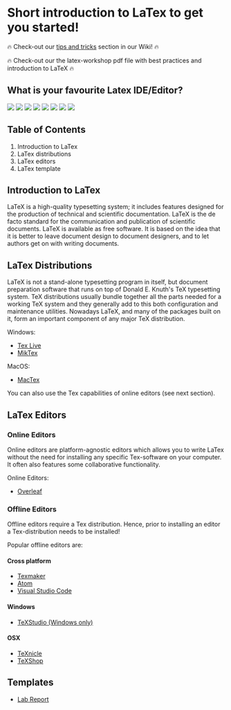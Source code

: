 # Short introduction to LaTex to get you started!

:fire: Check-out our [tips and tricks](https://github.com/dramco-edu/LaTex/wiki/LaTex-Tips-and-Tricks) section in our Wiki! :fire:


:fire: Check-out our the latex-workshop pdf file with best practices and introduction to LaTeX :fire:

## What is your favourite Latex IDE/Editor?
[![](https://api.gh-polls.com/poll/01C9HTTB45TR77YA5JCTBAMKWQ/TexStudio)](https://api.gh-polls.com/poll/01C9HTTB45TR77YA5JCTBAMKWQ/TexStudio/vote)
[![](https://api.gh-polls.com/poll/01C9HTTB45TR77YA5JCTBAMKWQ/Texmaker)](https://api.gh-polls.com/poll/01C9HTTB45TR77YA5JCTBAMKWQ/Texmaker/vote)
[![](https://api.gh-polls.com/poll/01C9HTTB45TR77YA5JCTBAMKWQ/Atom)](https://api.gh-polls.com/poll/01C9HTTB45TR77YA5JCTBAMKWQ/Atom/vote)
[![](https://api.gh-polls.com/poll/01C9HTTB45TR77YA5JCTBAMKWQ/Visual%20Studio%20Code%20with%20LaTeX-Workshop)](https://api.gh-polls.com/poll/01C9HTTB45TR77YA5JCTBAMKWQ/Visual%20Studio%20Code%20with%20LaTeX-Workshop/vote)
[![](https://api.gh-polls.com/poll/01C9HTTB45TR77YA5JCTBAMKWQ/TeXnicle)](https://api.gh-polls.com/poll/01C9HTTB45TR77YA5JCTBAMKWQ/TeXnicle/vote)
[![](https://api.gh-polls.com/poll/01C9HTTB45TR77YA5JCTBAMKWQ/TeXShop)](https://api.gh-polls.com/poll/01C9HTTB45TR77YA5JCTBAMKWQ/TeXShop/vote)
[![](https://api.gh-polls.com/poll/01C9HTTB45TR77YA5JCTBAMKWQ/Overleaf)](https://api.gh-polls.com/poll/01C9HTTB45TR77YA5JCTBAMKWQ/Overleaf/vote)
[![](https://api.gh-polls.com/poll/01C9HTTB45TR77YA5JCTBAMKWQ/Sublime%20Text%20with%20LaTeXTools%20or%20LaTeXing%20Plugin)](https://api.gh-polls.com/poll/01C9HTTB45TR77YA5JCTBAMKWQ/Sublime%20Text%20with%20LaTeXTools%20or%20LaTeXing%20Plugin/vote)
<!---
[![](https://api.gh-polls.com/poll/01C9HTTB45TR77YA5JCTBAMKWQ/Archimedes)](https://api.gh-polls.com/poll/01C9HTTB45TR77YA5JCTBAMKWQ/Archimedes/vote)
[![](https://api.gh-polls.com/poll/01C9HTTB45TR77YA5JCTBAMKWQ/Bakoma%20TeX%20Word)](https://api.gh-polls.com/poll/01C9HTTB45TR77YA5JCTBAMKWQ/Bakoma%20TeX%20Word/vote)
[![](https://api.gh-polls.com/poll/01C9HTTB45TR77YA5JCTBAMKWQ/Compositor)](https://api.gh-polls.com/poll/01C9HTTB45TR77YA5JCTBAMKWQ/Compositor/vote)
[![](https://api.gh-polls.com/poll/01C9HTTB45TR77YA5JCTBAMKWQ/Emacs%20with%20AUCTeX)](https://api.gh-polls.com/poll/01C9HTTB45TR77YA5JCTBAMKWQ/Emacs%20with%20AUCTeX/vote)
[![](https://api.gh-polls.com/poll/01C9HTTB45TR77YA5JCTBAMKWQ/Emacs%20with%20WhizzyTeX)](https://api.gh-polls.com/poll/01C9HTTB45TR77YA5JCTBAMKWQ/Emacs%20with%20WhizzyTeX/vote)
[![](https://api.gh-polls.com/poll/01C9HTTB45TR77YA5JCTBAMKWQ/gedit%20with%20the%20gedit-LaTeX-plugin)](https://api.gh-polls.com/poll/01C9HTTB45TR77YA5JCTBAMKWQ/gedit%20with%20the%20gedit-LaTeX-plugin/vote)
[![](https://api.gh-polls.com/poll/01C9HTTB45TR77YA5JCTBAMKWQ/Geany%20with%20GeanyLaTeX)](https://api.gh-polls.com/poll/01C9HTTB45TR77YA5JCTBAMKWQ/Geany%20with%20GeanyLaTeX/vote)
[![](https://api.gh-polls.com/poll/01C9HTTB45TR77YA5JCTBAMKWQ/gummi)](https://api.gh-polls.com/poll/01C9HTTB45TR77YA5JCTBAMKWQ/gummi/vote)
[![](https://api.gh-polls.com/poll/01C9HTTB45TR77YA5JCTBAMKWQ/Inlage)](https://api.gh-polls.com/poll/01C9HTTB45TR77YA5JCTBAMKWQ/Inlage/vote)
[![](https://api.gh-polls.com/poll/01C9HTTB45TR77YA5JCTBAMKWQ/IntelliJ%20IDEA)](https://api.gh-polls.com/poll/01C9HTTB45TR77YA5JCTBAMKWQ/IntelliJ%20IDEA/vote)
[![](https://api.gh-polls.com/poll/01C9HTTB45TR77YA5JCTBAMKWQ/jEdit)](https://api.gh-polls.com/poll/01C9HTTB45TR77YA5JCTBAMKWQ/jEdit/vote)
[![](https://api.gh-polls.com/poll/01C9HTTB45TR77YA5JCTBAMKWQ/JOVE)](https://api.gh-polls.com/poll/01C9HTTB45TR77YA5JCTBAMKWQ/JOVE/vote)
[![](https://api.gh-polls.com/poll/01C9HTTB45TR77YA5JCTBAMKWQ/Kile)](https://api.gh-polls.com/poll/01C9HTTB45TR77YA5JCTBAMKWQ/Kile/vote)
[![](https://api.gh-polls.com/poll/01C9HTTB45TR77YA5JCTBAMKWQ/KTikZ)](https://api.gh-polls.com/poll/01C9HTTB45TR77YA5JCTBAMKWQ/KTikZ/vote)
[![](https://api.gh-polls.com/poll/01C9HTTB45TR77YA5JCTBAMKWQ/Latexian)](https://api.gh-polls.com/poll/01C9HTTB45TR77YA5JCTBAMKWQ/Latexian/vote)
[![](https://api.gh-polls.com/poll/01C9HTTB45TR77YA5JCTBAMKWQ/Latexila)](https://api.gh-polls.com/poll/01C9HTTB45TR77YA5JCTBAMKWQ/Latexila/vote)
[![](https://api.gh-polls.com/poll/01C9HTTB45TR77YA5JCTBAMKWQ/LaTeX%20Base)](https://api.gh-polls.com/poll/01C9HTTB45TR77YA5JCTBAMKWQ/LaTeX%20Base/vote)
[![](https://api.gh-polls.com/poll/01C9HTTB45TR77YA5JCTBAMKWQ/LEd)](https://api.gh-polls.com/poll/01C9HTTB45TR77YA5JCTBAMKWQ/LEd/vote)
[![](https://api.gh-polls.com/poll/01C9HTTB45TR77YA5JCTBAMKWQ/LyX)](https://api.gh-polls.com/poll/01C9HTTB45TR77YA5JCTBAMKWQ/LyX/vote)
[![](https://api.gh-polls.com/poll/01C9HTTB45TR77YA5JCTBAMKWQ/Notepad%2B%2B)](https://api.gh-polls.com/poll/01C9HTTB45TR77YA5JCTBAMKWQ/Notepad%2B%2B/vote)
[![](https://api.gh-polls.com/poll/01C9HTTB45TR77YA5JCTBAMKWQ/Open%20LaTeX%20Studio)](https://api.gh-polls.com/poll/01C9HTTB45TR77YA5JCTBAMKWQ/Open%20LaTeX%20Studio/vote)
[![](https://api.gh-polls.com/poll/01C9HTTB45TR77YA5JCTBAMKWQ/Papeeria)](https://api.gh-polls.com/poll/01C9HTTB45TR77YA5JCTBAMKWQ/Papeeria/vote)
[![](https://api.gh-polls.com/poll/01C9HTTB45TR77YA5JCTBAMKWQ/QuatraTeX)](https://api.gh-polls.com/poll/01C9HTTB45TR77YA5JCTBAMKWQ/QuatraTeX/vote)
[![](https://api.gh-polls.com/poll/01C9HTTB45TR77YA5JCTBAMKWQ/RTextDoc)](https://api.gh-polls.com/poll/01C9HTTB45TR77YA5JCTBAMKWQ/RTextDoc/vote)
[![](https://api.gh-polls.com/poll/01C9HTTB45TR77YA5JCTBAMKWQ/DMelt)](https://api.gh-polls.com/poll/01C9HTTB45TR77YA5JCTBAMKWQ/DMelt/vote)
[![](https://api.gh-polls.com/poll/01C9HTTB45TR77YA5JCTBAMKWQ/Scientific%20Word)](https://api.gh-polls.com/poll/01C9HTTB45TR77YA5JCTBAMKWQ/Scientific%20Word/vote)
[![](https://api.gh-polls.com/poll/01C9HTTB45TR77YA5JCTBAMKWQ/Scientific%20Workplace)](https://api.gh-polls.com/poll/01C9HTTB45TR77YA5JCTBAMKWQ/Scientific%20Workplace/vote)
[![](https://api.gh-polls.com/poll/01C9HTTB45TR77YA5JCTBAMKWQ/Scribes)](https://api.gh-polls.com/poll/01C9HTTB45TR77YA5JCTBAMKWQ/Scribes/vote)
[![](https://api.gh-polls.com/poll/01C9HTTB45TR77YA5JCTBAMKWQ/Scribo)](https://api.gh-polls.com/poll/01C9HTTB45TR77YA5JCTBAMKWQ/Scribo/vote)
[![](https://api.gh-polls.com/poll/01C9HTTB45TR77YA5JCTBAMKWQ/ShareLaTeX)](https://api.gh-polls.com/poll/01C9HTTB45TR77YA5JCTBAMKWQ/ShareLaTeX/vote)
[![](https://api.gh-polls.com/poll/01C9HTTB45TR77YA5JCTBAMKWQ/TechWriter)](https://api.gh-polls.com/poll/01C9HTTB45TR77YA5JCTBAMKWQ/TechWriter/vote)
[![](https://api.gh-polls.com/poll/01C9HTTB45TR77YA5JCTBAMKWQ/TeXlipse%20for%20Eclipse)](https://api.gh-polls.com/poll/01C9HTTB45TR77YA5JCTBAMKWQ/TeXlipse%20for%20Eclipse/vote)
[![](https://api.gh-polls.com/poll/01C9HTTB45TR77YA5JCTBAMKWQ/TextMate)](https://api.gh-polls.com/poll/01C9HTTB45TR77YA5JCTBAMKWQ/TextMate/vote)
[![](https://api.gh-polls.com/poll/01C9HTTB45TR77YA5JCTBAMKWQ/TeXworks)](https://api.gh-polls.com/poll/01C9HTTB45TR77YA5JCTBAMKWQ/TeXworks/vote)
[![](https://api.gh-polls.com/poll/01C9HTTB45TR77YA5JCTBAMKWQ/Verbosus)](https://api.gh-polls.com/poll/01C9HTTB45TR77YA5JCTBAMKWQ/Verbosus/vote)
[![](https://api.gh-polls.com/poll/01C9HTTB45TR77YA5JCTBAMKWQ/Vim%20with%20LaTeX-Box)](https://api.gh-polls.com/poll/01C9HTTB45TR77YA5JCTBAMKWQ/Vim%20with%20LaTeX-Box/vote)
[![](https://api.gh-polls.com/poll/01C9HTTB45TR77YA5JCTBAMKWQ/Vim%20with%20LaTeX-plugin)](https://api.gh-polls.com/poll/01C9HTTB45TR77YA5JCTBAMKWQ/Vim%20with%20LaTeX-plugin/vote)
[![](https://api.gh-polls.com/poll/01C9HTTB45TR77YA5JCTBAMKWQ/Vim%20with%20Snipmate%20plugin%20and%20rubber)](https://api.gh-polls.com/poll/01C9HTTB45TR77YA5JCTBAMKWQ/Vim%20with%20Snipmate%20plugin%20and%20rubber/vote)
[![](https://api.gh-polls.com/poll/01C9HTTB45TR77YA5JCTBAMKWQ/Vim%20with%20vimtex)](https://api.gh-polls.com/poll/01C9HTTB45TR77YA5JCTBAMKWQ/Vim%20with%20vimtex/vote)
[![](https://api.gh-polls.com/poll/01C9HTTB45TR77YA5JCTBAMKWQ/WinEdt)](https://api.gh-polls.com/poll/01C9HTTB45TR77YA5JCTBAMKWQ/WinEdt/vote)
[![](https://api.gh-polls.com/poll/01C9HTTB45TR77YA5JCTBAMKWQ/Winefish)](https://api.gh-polls.com/poll/01C9HTTB45TR77YA5JCTBAMKWQ/Winefish/vote)
[![](https://api.gh-polls.com/poll/01C9HTTB45TR77YA5JCTBAMKWQ/WinShell)](https://api.gh-polls.com/poll/01C9HTTB45TR77YA5JCTBAMKWQ/WinShell/vote)
[![](https://api.gh-polls.com/poll/01C9HTTB45TR77YA5JCTBAMKWQ/TeXnicCenter)](https://api.gh-polls.com/poll/01C9HTTB45TR77YA5JCTBAMKWQ/TeXnicCenter/vote)
--->

## Table of Contents
1. Introduction to LaTex
2. LaTex distributions
3. LaTex editors
4. LaTex template

## Introduction to LaTex
LaTeX is a high-quality typesetting system; it includes features designed for the production of technical and scientific documentation. LaTeX is the de facto standard for the communication and publication of scientific documents. LaTeX is available as free software. It is based on the idea that it is better to leave document design to document designers, and to let authors get on with writing documents.

## LaTex Distributions
LaTeX is not a stand-alone typesetting program in itself, but document preparation software that runs on top of Donald E. Knuth's TeX typesetting system. TeX distributions usually bundle together all the parts needed for a working TeX system and they generally add to this both configuration and maintenance utilities. Nowadays LaTeX, and many of the packages built on it, form an important component of any major TeX distribution.

Windows:
- [Tex Live](http://www.tug.org/texlive/)
- [MikTex](https://miktex.org/)

MacOS:
- [MacTex](http://www.tug.org/mactex/)

You can also use the Tex capabilities of online editors (see next section).

## LaTex Editors

### Online Editors
Online editors are platform-agnostic editors which allows you to write LaTex without the need for installing any specific Tex-software on your computer. It often also features some collaborative functionality.

Online Editors:
- [Overleaf](https://github.com/DRAMCO/LaTex/blob/master/installation-procedure/overleaf.md)

### Offline Editors
Offline editors require a Tex distribution. Hence, prior to installing an editor a Tex-distribution needs to be installed!

Popular offline editors are:

#### Cross platform
 - [Texmaker](https://github.com/DRAMCO/LaTex/blob/master/installation-procedure/TeXmaker.md)
 - [Atom](installation-procedure/ATOM.md)
 - [Visual Studio Code](https://github.com/DRAMCO/LaTex/blob/master/installation-procedure/VisualStudioCode.md)
 
#### Windows
 - [TeXStudio (Windows only)](https://github.com/DRAMCO/LaTex/blob/master/installation-procedure/TeXStudio.md)

#### OSX
 - [TeXnicle](https://github.com/DRAMCO/LaTex/blob/master/installation-procedure/TeXnicle.md)
 - [TeXShop](https://github.com/DRAMCO/LaTex/blob/master/installation-procedure/TeXShop.md)

## Templates
 - [Lab Report](https://github.com/DRAMCO/LaTex/tree/master/templates/lab-report)

